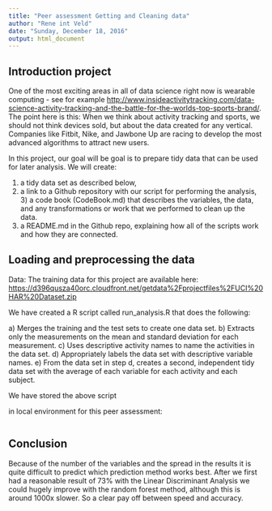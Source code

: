 ```yaml
---
title: "Peer assessment Getting and Cleaning data"
author: "Rene int Veld"
date: "Sunday, December 18, 2016"
output: html_document
---
```


## Introduction project

One of the most exciting areas in all of data science right now is wearable computing - see for example http://www.insideactivitytracking.com/data-science-activity-tracking-and-the-battle-for-the-worlds-top-sports-brand/.
The point here is this: When we think about activity tracking and sports, we should not think devices sold, but about the data created for any vertical.
Companies like Fitbit, Nike, and Jawbone Up are racing to develop the most advanced algorithms to attract new users. 

In this project, our goal will be goal is to prepare tidy data that can be used for later analysis. 
We will create:
1) a tidy data set as described below, 
2) a link to a Github repository with our script for performing the analysis, 3) a code book (CodeBook.md) that describes the variables, the data, and any transformations or work that we performed to clean up the data.
4) a README.md in the Github repo, explaining how all of the scripts work and how they are connected.


## Loading and preprocessing the data

Data: The training data for this project are available here:
https://d396qusza40orc.cloudfront.net/getdata%2Fprojectfiles%2FUCI%20HAR%20Dataset.zip

We have created a R script called run_analysis.R that does the following:

a) Merges the training and the test sets to create one data set.
b) Extracts only the measurements on the mean and standard deviation for each measurement.
c) Uses descriptive activity names to name the activities in the data set.
d) Appropriately labels the data set with descriptive variable names.
e) From the data set in step d, creates a second, independent tidy data set with the average of each variable for each activity and each subject.

We have stored the above script 

in local environment for this peer assessment:

```{r}

```

## Conclusion

Because of the number of the variables and the spread in the results it is quite difficult to predict which prediction method works best. After we first had a reasonable result of 73% with the Linear Discriminant Analysis we could hugely improve with the random forest method, although this is around 1000x slower. So a clear pay off between speed and accuracy.